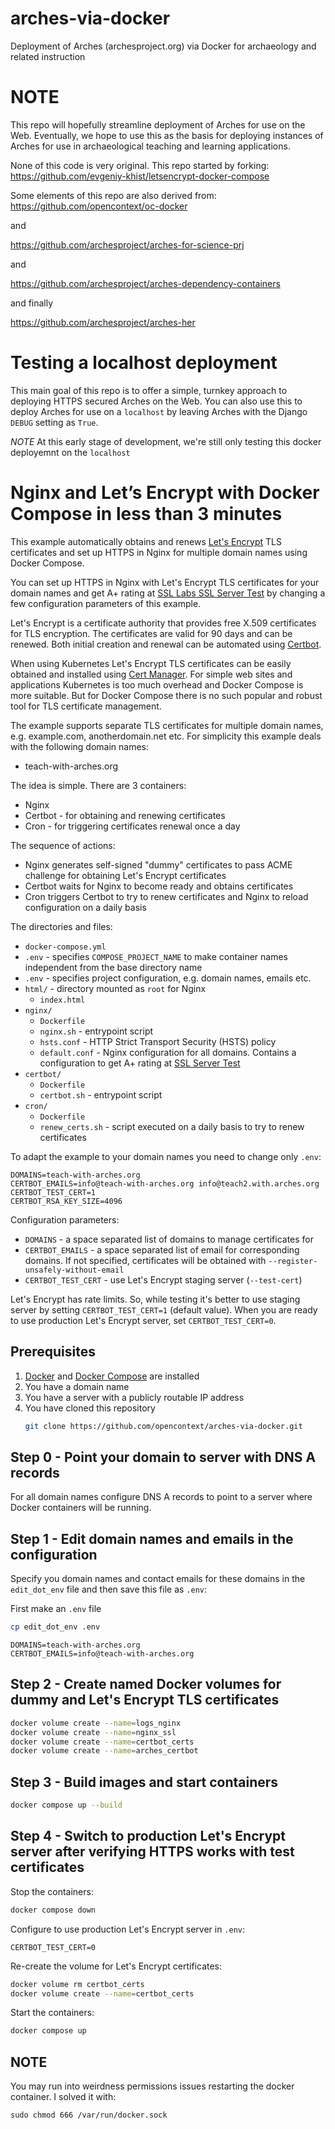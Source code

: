 # arches-via-docker
Deployment of Arches (archesproject.org) via Docker for archaeology and related instruction


# NOTE
This repo will hopefully streamline deployment of Arches for use on the Web. Eventually, we hope to use this as the basis for deploying instances of Arches for use in archaeological teaching and learning applications.

None of this code is very original. This repo started by forking:
https://github.com/evgeniy-khist/letsencrypt-docker-compose

Some elements of this repo are also derived from:
https://github.com/opencontext/oc-docker

and

https://github.com/archesproject/arches-for-science-prj

and

https://github.com/archesproject/arches-dependency-containers

and finally

https://github.com/archesproject/arches-her


# Testing a localhost deployment

This main goal of this repo is to offer a simple, turnkey approach to deploying HTTPS secured Arches on the Web. You can also use this to deploy Arches for use on a `localhost` by leaving Arches with the Django `DEBUG` setting as `True`.

*NOTE* At this early stage of development, we're still only testing this docker deployemnt on the `localhost`



# Nginx and Let’s Encrypt with Docker Compose in less than 3 minutes

This example automatically obtains and renews [Let's Encrypt](https://letsencrypt.org/) TLS certificates and set up HTTPS in Nginx for multiple domain names using Docker Compose.

You can set up HTTPS in Nginx with Let's Encrypt TLS certificates for your domain names and get A+ rating at [SSL Labs SSL Server Test](https://www.ssllabs.com/ssltest/) by changing a few configuration parameters of this example.

Let's Encrypt is a certificate authority that provides free X.509 certificates for TLS encryption.
The certificates are valid for 90 days and can be renewed. Both initial creation and renewal can be automated using [Certbot](https://certbot.eff.org/).

When using Kubernetes Let's Encrypt TLS certificates can be easily obtained and installed using [Cert Manager](https://cert-manager.io/).
For simple web sites and applications Kubernetes is too much overhead and Docker Compose is more suitable.
But for Docker Compose there is no such popular and robust tool for TLS certificate management.

The example supports separate TLS certificates for multiple domain names, e.g. example.com, anotherdomain.net etc.
For simplicity this example deals with the following domain names:

* teach-with-arches.org

The idea is simple. There are 3 containers:

* Nginx
* Certbot - for obtaining and renewing certificates
* Cron - for triggering certificates renewal once a day

The sequence of actions:

* Nginx generates self-signed "dummy" certificates to pass ACME challenge for obtaining Let's Encrypt certificates
* Certbot waits for Nginx to become ready and obtains certificates
* Cron triggers Certbot to try to renew certificates and Nginx to reload configuration on a daily basis

The directories and files:

* `docker-compose.yml`
* `.env` - specifies `COMPOSE_PROJECT_NAME` to make container names independent from the base directory name
* `.env` - specifies project configuration, e.g. domain names, emails etc.
* `html/` - directory mounted as `root` for Nginx
    * `index.html`
* `nginx/`
    * `Dockerfile`
    * `nginx.sh` - entrypoint script
    * `hsts.conf` - HTTP Strict Transport Security (HSTS) policy
    * `default.conf` - Nginx configuration for all domains. Contains a configuration to get A+ rating at [SSL Server Test](https://www.ssllabs.com/ssltest/)
* `certbot/`
    * `Dockerfile`
    * `certbot.sh` - entrypoint script
* `cron/`
    * `Dockerfile`
    * `renew_certs.sh` - script executed on a daily basis to try to renew certificates

To adapt the example to your domain names you need to change only `.env`:

```properties
DOMAINS=teach-with-arches.org
CERTBOT_EMAILS=info@teach-with-arches.org info@teach2.with.arches.org
CERTBOT_TEST_CERT=1
CERTBOT_RSA_KEY_SIZE=4096
```

Configuration parameters:

* `DOMAINS` - a space separated list of domains to manage certificates for
* `CERTBOT_EMAILS` - a space separated list of email for corresponding domains. If not specified, certificates will be obtained with `--register-unsafely-without-email`
* `CERTBOT_TEST_CERT` - use Let's Encrypt staging server (`--test-cert`)

Let's Encrypt has rate limits. So, while testing it's better to use staging server by setting `CERTBOT_TEST_CERT=1` (default value).
When you are ready to use production Let's Encrypt server, set `CERTBOT_TEST_CERT=0`.

## Prerequisites

1. [Docker](https://docs.docker.com/install/) and [Docker Compose](https://docs.docker.com/compose/install/) are installed
2. You have a domain name
3. You have a server with a publicly routable IP address
4. You have cloned this repository
   ```bash
   git clone https://github.com/opencontext/arches-via-docker.git
   ```

## Step 0 - Point your domain to server with DNS A records

For all domain names configure DNS A records to point to a server where Docker containers will be running.

## Step 1 - Edit domain names and emails in the configuration

Specify you domain names and contact emails for these domains in the `edit_dot_env` file and then save this file as `.env`:

First make an `.env` file
```bash
cp edit_dot_env .env
```


```properties
DOMAINS=teach-with-arches.org
CERTBOT_EMAILS=info@teach-with-arches.org
```

## Step 2 - Create named Docker volumes for dummy and Let's Encrypt TLS certificates

```bash
docker volume create --name=logs_nginx
docker volume create --name=nginx_ssl
docker volume create --name=certbot_certs
docker volume create --name=arches_certbot
```

## Step 3 - Build images and start containers

```bash
docker compose up --build
```

## Step 4 - Switch to production Let's Encrypt server after verifying HTTPS works with test certificates

Stop the containers:

```bash
docker compose down
```

Configure to use production Let's Encrypt server in `.env`:

```properties
CERTBOT_TEST_CERT=0
```

Re-create the volume for Let's Encrypt certificates:

```bash
docker volume rm certbot_certs
docker volume create --name=certbot_certs
```

Start the containers:

```bash
docker compose up
```


## NOTE
You may run into weirdness permissions issues restarting the docker container. I solved it with:
```
sudo chmod 666 /var/run/docker.sock

```
